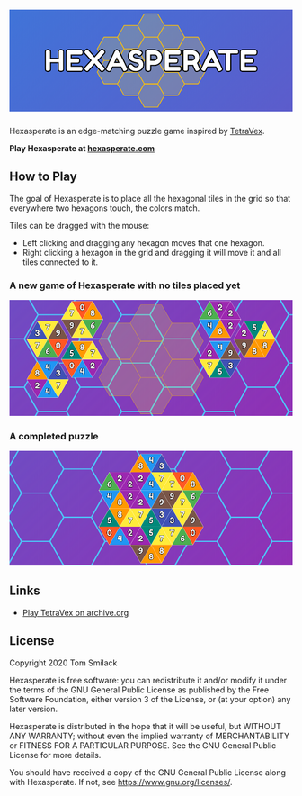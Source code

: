 # ![Hexasperate title card](assets/hexasperate-title.png)

Hexasperate is an edge-matching puzzle game inspired by [TetraVex](#links).

**Play Hexasperate at [hexasperate.com](https://hexasperate.com)**

## How to Play

The goal of Hexasperate is to place all the hexagonal tiles in the grid so that everywhere two hexagons touch, the colors match.

Tiles can be dragged with the mouse:
* Left clicking and dragging any hexagon moves that one hexagon.
* Right clicking a hexagon in the grid and dragging it will move it and all tiles connected to it.

### A new game of Hexasperate with no tiles placed yet
![A new game of Hexasperate](assets/goal-before.png)

### A completed puzzle
![A completed game of Hexasperate](assets/goal-after.png)

## Links

* [Play TetraVex on archive.org](https://archive.org/details/win3_TetraVex)

## License
Copyright 2020 Tom Smilack

Hexasperate is free software: you can redistribute it and/or modify
it under the terms of the GNU General Public License as published by
the Free Software Foundation, either version 3 of the License, or
(at your option) any later version.

Hexasperate is distributed in the hope that it will be useful,
but WITHOUT ANY WARRANTY; without even the implied warranty of
MERCHANTABILITY or FITNESS FOR A PARTICULAR PURPOSE.  See the
GNU General Public License for more details.

You should have received a copy of the GNU General Public License
along with Hexasperate.  If not, see <https://www.gnu.org/licenses/>.

